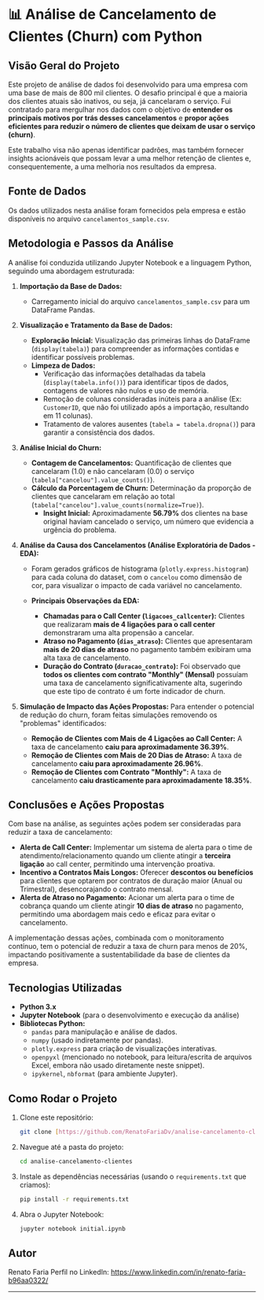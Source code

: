 # 📊 Análise de Cancelamento de Clientes (Churn) com Python

## Visão Geral do Projeto

Este projeto de análise de dados foi desenvolvido para uma empresa com uma base de mais de 800 mil clientes. O desafio principal é que a maioria dos clientes atuais são inativos, ou seja, já cancelaram o serviço. Fui contratado para mergulhar nos dados com o objetivo de **entender os principais motivos por trás desses cancelamentos** e **propor ações eficientes para reduzir o número de clientes que deixam de usar o serviço (churn)**.

Este trabalho visa não apenas identificar padrões, mas também fornecer insights acionáveis que possam levar a uma melhor retenção de clientes e, consequentemente, a uma melhoria nos resultados da empresa.

## Fonte de Dados

Os dados utilizados nesta análise foram fornecidos pela empresa e estão disponíveis no arquivo `cancelamentos_sample.csv`.


## Metodologia e Passos da Análise

A análise foi conduzida utilizando Jupyter Notebook e a linguagem Python, seguindo uma abordagem estruturada:

1.  **Importação da Base de Dados:**
    * Carregamento inicial do arquivo `cancelamentos_sample.csv` para um DataFrame Pandas.

2.  **Visualização e Tratamento da Base de Dados:**
    * **Exploração Inicial:** Visualização das primeiras linhas do DataFrame (`display(tabela)`) para compreender as informações contidas e identificar possíveis problemas.
    * **Limpeza de Dados:**
        * Verificação das informações detalhadas da tabela (`display(tabela.info())`) para identificar tipos de dados, contagens de valores não nulos e uso de memória.
        * Remoção de colunas consideradas inúteis para a análise (Ex: `CustomerID`, que não foi utilizado após a importação, resultando em 11 colunas).
        * Tratamento de valores ausentes (`tabela = tabela.dropna()`) para garantir a consistência dos dados.

3.  **Análise Inicial do Churn:**
    * **Contagem de Cancelamentos:** Quantificação de clientes que cancelaram (1.0) e não cancelaram (0.0) o serviço (`tabela["cancelou"].value_counts()`).
    * **Cálculo da Porcentagem de Churn:** Determinação da proporção de clientes que cancelaram em relação ao total (`tabela["cancelou"].value_counts(normalize=True)`).
        * **Insight Inicial:** Aproximadamente **56.79%** dos clientes na base original haviam cancelado o serviço, um número que evidencia a urgência do problema.

4.  **Análise da Causa dos Cancelamentos (Análise Exploratória de Dados - EDA):**
    * Foram gerados gráficos de histograma (`plotly.express.histogram`) para cada coluna do dataset, com o `cancelou` como dimensão de cor, para visualizar o impacto de cada variável no cancelamento.

    * **Principais Observações da EDA:**
      
        * **Chamadas para o Call Center (`ligacoes_callcenter`):** Clientes que realizaram **mais de 4 ligações para o call center** demonstraram uma alta propensão a cancelar.
        * **Atraso no Pagamento (`dias_atraso`):** Clientes que apresentaram **mais de 20 dias de atraso** no pagamento também exibiram uma alta taxa de cancelamento.
        * **Duração do Contrato (`duracao_contrato`):** Foi observado que **todos os clientes com contrato "Monthly" (Mensal)** possuíam uma taxa de cancelamento significativamente alta, sugerindo que este tipo de contrato é um forte indicador de churn.

5.  **Simulação de Impacto das Ações Propostas:**
    Para entender o potencial de redução do churn, foram feitas simulações removendo os "problemas" identificados:

    * **Remoção de Clientes com Mais de 4 Ligações ao Call Center:** A taxa de cancelamento **caiu para aproximadamente 36.39%**.
    * **Remoção de Clientes com Mais de 20 Dias de Atraso:** A taxa de cancelamento **caiu para aproximadamente 26.96%**.
    * **Remoção de Clientes com Contrato "Monthly":** A taxa de cancelamento **caiu drasticamente para aproximadamente 18.35%**.

## Conclusões e Ações Propostas

Com base na análise, as seguintes ações podem ser consideradas para reduzir a taxa de cancelamento:

* **Alerta de Call Center:** Implementar um sistema de alerta para o time de atendimento/relacionamento quando um cliente atingir a **terceira ligação** ao call center, permitindo uma intervenção proativa.
* **Incentivo a Contratos Mais Longos:** Oferecer **descontos ou benefícios** para clientes que optarem por contratos de duração maior (Anual ou Trimestral), desencorajando o contrato mensal.
* **Alerta de Atraso no Pagamento:** Acionar um alerta para o time de cobrança quando um cliente atingir **10 dias de atraso** no pagamento, permitindo uma abordagem mais cedo e eficaz para evitar o cancelamento.

A implementação dessas ações, combinada com o monitoramento contínuo, tem o potencial de reduzir a taxa de churn para menos de 20%, impactando positivamente a sustentabilidade da base de clientes da empresa.

## Tecnologias Utilizadas

* **Python 3.x**
* **Jupyter Notebook** (para o desenvolvimento e execução da análise)
* **Bibliotecas Python:**
    * `pandas` para manipulação e análise de dados.
    * `numpy` (usado indiretamente por pandas).
    * `plotly.express` para criação de visualizações interativas.
    * `openpyxl` (mencionado no notebook, para leitura/escrita de arquivos Excel, embora não usado diretamente neste snippet).
    * `ipykernel`, `nbformat` (para ambiente Jupyter).

## Como Rodar o Projeto

1.  Clone este repositório:
    ```bash
    git clone [https://github.com/RenatoFariaDv/analise-cancelamento-clientes.git](https://github.com/RenatoFariaDv/analise-cancelamento-clientes.git)
    ```
2.  Navegue até a pasta do projeto:
    ```bash
    cd analise-cancelamento-clientes
    ```
3.  Instale as dependências necessárias (usando o `requirements.txt` que criamos):
    ```bash
    pip install -r requirements.txt
    ```
4.  Abra o Jupyter Notebook:
    ```bash
    jupyter notebook initial.ipynb
    ```

## Autor

Renato Faria
Perfil no LinkedIn: https://www.linkedin.com/in/renato-faria-b96aa0322/

---
